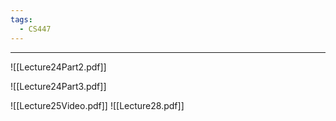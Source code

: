 ```yaml
---
tags:
  - CS447
---
```

---
![[Lecture24Part2.pdf]]

![[Lecture24Part3.pdf]]

![[Lecture25Video.pdf]]
![[Lecture28.pdf]]
